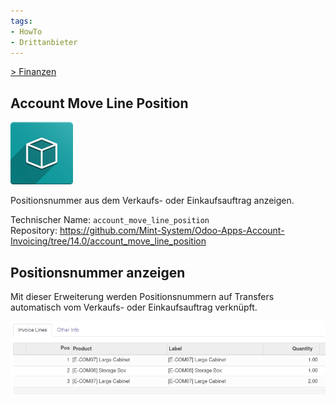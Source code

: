 ```yaml
---
tags:
- HowTo
- Drittanbieter
---
```

[> Finanzen](Finanzen.md)
## Account Move Line Position
![icon_oms_box](assets/icon_oms_box.png)

Positionsnummer aus dem Verkaufs- oder Einkaufsauftrag anzeigen.

Technischer Name: `account_move_line_position`\
Repository: <https://github.com/Mint-System/Odoo-Apps-Account-Invoicing/tree/14.0/account_move_line_position>

## Positionsnummer anzeigen

Mit dieser Erweiterung werden Positionsnummern auf Transfers automatisch vom Verkaufs- oder Einkaufsauftrag verknüpft.

![](assets/Account%20Move%20Line%20Position.png)